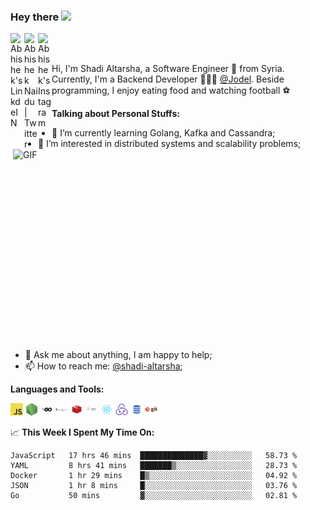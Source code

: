 ### Hey there <img src="https://media.giphy.com/media/hvRJCLFzcasrR4ia7z/giphy.gif" width="25px">
<a href="https://www.linkedin.com/in/shadi-altarsha/">
  <img align="left" alt="Abhishek's LinkdeIN" width="22px" src="https://cdn.jsdelivr.net/npm/simple-icons@v3/icons/linkedin.svg" />
</a>
<a href="https://www.instagram.com/shadi_altarsha/">
  <img align="left" alt="Abhishek Naidu | Twitter" width="22px" src="https://cdn.jsdelivr.net/npm/simple-icons@v3/icons/instagram.svg" />
</a>
<a href="https://twitter.com/shadi_altarsha">
  <img align="left" alt="Abhishek's Instagram" width="22px" src="https://cdn.jsdelivr.net/npm/simple-icons@v3/icons/twitter.svg" />
</a>


<br/>
<br/>

Hi, I'm Shadi Altarsha, a Software Engineer 🚀  from Syria. Currently, I'm a Backend Developer 🧑🏻‍💻 [@Jodel](https://jodel.com). Beside programming, I enjoy eating food and watching football ⚽️

  <img align="right" alt="GIF" src="https://github.com/abhisheknaiidu/abhisheknaiidu/blob/master/code.gif?raw=true" width="500" height="320" />
  
**Talking about Personal Stuffs:**

- 📝  I’m currently learning Golang, Kafka and Cassandra;
- 👀  I’m interested in distributed systems and scalability problems;
- 💬  Ask me about anything, I am happy to help;
- 📫  How to reach me: [@shadi-altarsha](https://www.linkedin.com/in/shadi-altarsha/);

**Languages and Tools:**  

<code><img height="20" src="https://raw.githubusercontent.com/github/explore/80688e429a7d4ef2fca1e82350fe8e3517d3494d/topics/javascript/javascript.png"></code>
<code><img height="20" src="https://raw.githubusercontent.com/github/explore/80688e429a7d4ef2fca1e82350fe8e3517d3494d/topics/nodejs/nodejs.png"></code>
<code><img height="20" src="https://raw.githubusercontent.com/github/explore/80688e429a7d4ef2fca1e82350fe8e3517d3494d/topics/go/go.png"></code>
<code><img height="20" src="https://raw.githubusercontent.com/github/explore/80688e429a7d4ef2fca1e82350fe8e3517d3494d/topics/mongodb/mongodb.png"></code>
<code><img height="20" src="https://raw.githubusercontent.com/github/explore/80688e429a7d4ef2fca1e82350fe8e3517d3494d/topics/redis/redis.png"></code>
<code><img height="20" src="https://raw.githubusercontent.com/github/explore/80688e429a7d4ef2fca1e82350fe8e3517d3494d/topics/java/java.png"></code>
<code><img height="20" src="https://raw.githubusercontent.com/github/explore/80688e429a7d4ef2fca1e82350fe8e3517d3494d/topics/react/react.png"></code>
<code><img height="20" src="https://raw.githubusercontent.com/github/explore/80688e429a7d4ef2fca1e82350fe8e3517d3494d/topics/redux/redux.png"></code>
<code><img height="20" src="https://raw.githubusercontent.com/github/explore/80688e429a7d4ef2fca1e82350fe8e3517d3494d/topics/sql/sql.png"></code>
<code><img height="20" src="https://raw.githubusercontent.com/github/explore/80688e429a7d4ef2fca1e82350fe8e3517d3494d/topics/git/git.png"></code>

📈  **This Week I Spent My Time On:**
<!--START_SECTION:waka-->
```text
JavaScript   17 hrs 46 mins  ██████████████▓░░░░░░░░░░   58.73 % 
YAML         8 hrs 41 mins   ███████▒░░░░░░░░░░░░░░░░░   28.73 % 
Docker       1 hr 29 mins    █▒░░░░░░░░░░░░░░░░░░░░░░░   04.92 % 
JSON         1 hr 8 mins     █░░░░░░░░░░░░░░░░░░░░░░░░   03.76 % 
Go           50 mins         ▓░░░░░░░░░░░░░░░░░░░░░░░░   02.81 % 
```
<!--END_SECTION:waka-->


